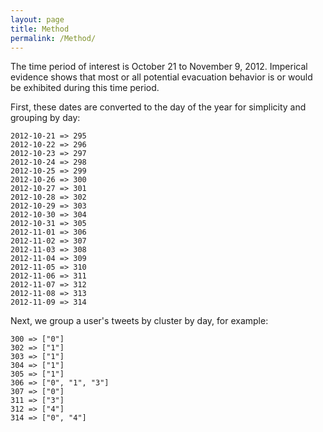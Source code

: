 ```yaml
---
layout: page
title: Method
permalink: /Method/
---
```


The time period of interest is October 21 to November 9, 2012. Imperical evidence shows that most or all potential evacuation behavior is or would be exhibited during this time period.

First, these dates are converted to the day of the year for simplicity and grouping by day:

	2012-10-21 => 295
	2012-10-22 => 296
	2012-10-23 => 297
	2012-10-24 => 298
	2012-10-25 => 299
	2012-10-26 => 300
	2012-10-27 => 301
	2012-10-28 => 302
	2012-10-29 => 303
	2012-10-30 => 304
	2012-10-31 => 305
	2012-11-01 => 306
	2012-11-02 => 307
	2012-11-03 => 308
	2012-11-04 => 309
	2012-11-05 => 310
	2012-11-06 => 311
	2012-11-07 => 312
	2012-11-08 => 313
	2012-11-09 => 314

Next, we group a user's tweets by cluster by day, for example:

	300 => ["0"]
	302 => ["1"]
	303 => ["1"]
	304 => ["1"]
	305 => ["1"]
	306 => ["0", "1", "3"]
	307 => ["0"]
	311 => ["3"]
	312 => ["4"]
	314 => ["0", "4"]
	
